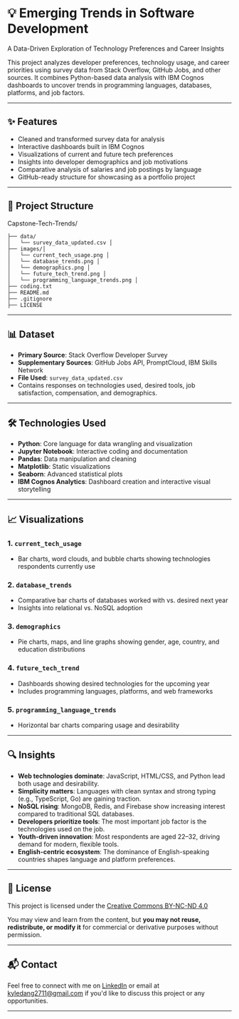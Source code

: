 # 💡 Emerging Trends in Software Development  

A Data-Driven Exploration of Technology Preferences and Career Insights

This project analyzes developer preferences, technology usage, and career priorities using survey data from Stack Overflow, GitHub Jobs, and other sources. It combines Python-based data analysis with IBM Cognos dashboards to uncover trends in programming languages, databases, platforms, and job factors.

---

## ✨ Features  
- Cleaned and transformed survey data for analysis  
- Interactive dashboards built in IBM Cognos  
- Visualizations of current and future tech preferences  
- Insights into developer demographics and job motivations  
- Comparative analysis of salaries and job postings by language  
- GitHub-ready structure for showcasing as a portfolio project

---

## 📁 Project Structure

Capstone-Tech-Trends/
```
├── data/
│   └── survey_data_updated.csv │
├── images/│
│   └── current_tech_usage.png │
│   └── database_trends.png │
│   └── demographics.png │
│   └── future_tech_trend.png │
│   └── programming_language_trends.png │
├── coding.txt
├── README.md
├── .gitignore
├── LICENSE

```

---

## 📊 Dataset  
- **Primary Source**: Stack Overflow Developer Survey  
- **Supplementary Sources**: GitHub Jobs API, PromptCloud, IBM Skills Network  
- **File Used**: `survey_data_updated.csv`  
- Contains responses on technologies used, desired tools, job satisfaction, compensation, and demographics.

---

## 🛠️ Technologies Used  
- **Python**: Core language for data wrangling and visualization  
- **Jupyter Notebook**: Interactive coding and documentation  
- **Pandas**: Data manipulation and cleaning  
- **Matplotlib**: Static visualizations  
- **Seaborn**: Advanced statistical plots  
- **IBM Cognos Analytics**: Dashboard creation and interactive visual storytelling

---

## 📈 Visualizations

### 1. `current_tech_usage`  
- Bar charts, word clouds, and bubble charts showing technologies respondents currently use

### 2. `database_trends`  
- Comparative bar charts of databases worked with vs. desired next year  
- Insights into relational vs. NoSQL adoption

### 3. `demographics`  
- Pie charts, maps, and line graphs showing gender, age, country, and education distributions

### 4. `future_tech_trend`  
- Dashboards showing desired technologies for the upcoming year  
- Includes programming languages, platforms, and web frameworks

### 5. `programming_language_trends`    
- Horizontal bar charts comparing usage and desirability

---

## 🔍 Insights

- **Web technologies dominate**: JavaScript, HTML/CSS, and Python lead both usage and desirability.
- **Simplicity matters**: Languages with clean syntax and strong typing (e.g., TypeScript, Go) are gaining traction.
- **NoSQL rising**: MongoDB, Redis, and Firebase show increasing interest compared to traditional SQL databases.
- **Developers prioritize tools**: The most important job factor is the technologies used on the job.
- **Youth-driven innovation**: Most respondents are aged 22–32, driving demand for modern, flexible tools.
- **English-centric ecosystem**: The dominance of English-speaking countries shapes language and platform preferences.

---

## 📜 License  
This project is licensed under the 
[Creative Commons BY-NC-ND 4.0](https://creativecommons.org/licenses/by-nc-nd/4.0/)

You may view and learn from the content, but **you may not reuse, redistribute, or modify it** for commercial or derivative purposes without permission.

---

## 📬 Contact  
Feel free to connect with me on [LinkedIn](https://linkedin.com/in/sidney-dang) or email at kyledang2711@gmail.com if you'd like to discuss this project or any opportunities.

---
